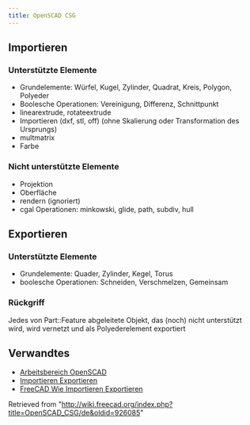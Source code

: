 ```yaml
---
title: OpenSCAD CSG
---
```

## Importieren

### Unterstützte Elemente

* Grundelemente: Würfel, Kugel, Zylinder, Quadrat, Kreis, Polygon, Polyeder
* Boolesche Operationen: Vereinigung, Differenz, Schnittpunkt
* linearextrude, rotateextrude
* Importieren (dxf, stl, off) (ohne Skalierung oder Transformation des Ursprungs)
* multmatrix
* Farbe

### Nicht unterstützte Elemente

* Projektion
* Oberfläche
* rendern (ignoriert)
* cgal Operationen: minkowski, glide, path, subdiv, hull

## Exportieren

### Unterstützte Elemente

* Grundelemente: Quader, Zylinder, Kegel, Torus
* boolesche Operationen: Schneiden, Verschmelzen, Gemeinsam

### Rückgriff

Jedes von Part::Feature abgeleitete Objekt, das (noch) nicht unterstützt wird, wird vernetzt und als Polyederelement exportiert

## Verwandtes

* [Arbeitsbereich OpenSCAD](/OpenSCAD_Workbench/de "OpenSCAD Workbench/de")
* [Importieren Exportieren](/Import_Export/de "Import Export/de")
* [FreeCAD Wie Importieren Exportieren](/index.php?title=FreeCAD_Howto_Import_Export/de&action=edit&redlink=1 "FreeCAD Howto Import Export/de (page does not exist)")

Retrieved from "<http://wiki.freecad.org/index.php?title=OpenSCAD_CSG/de&oldid=926085>"